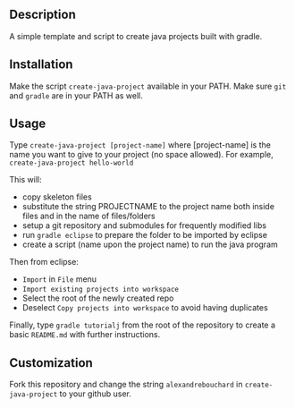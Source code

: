 Description
-----------

A simple template and script to create java projects built with gradle.


Installation
------------

Make the script ``create-java-project`` available in your PATH. Make sure ``git`` and ``gradle`` are in your PATH as well.


Usage
-----

Type ``create-java-project [project-name]`` where [project-name] is the name you want to give to your project (no space allowed). For example, ``create-java-project hello-world``

This will:
- copy skeleton files
- substitute the string PROJECTNAME to the project name both inside files and in the name of files/folders
- setup a git repository and submodules for frequently modified libs
- run ``gradle eclipse`` to prepare the folder to be imported by eclipse
- create a script (name upon the project name) to run the java program

Then from eclipse:
- ``Import`` in ``File`` menu
- ``Import existing projects into workspace``
- Select the root of the newly created repo
- Deselect ``Copy projects into workspace`` to avoid having duplicates

Finally, type ``gradle tutorialj`` from the root of the repository to create a basic
``README.md`` with further instructions.


Customization
-------------

Fork this repository and change the string ``alexandrebouchard`` in ``create-java-project`` to your github user.